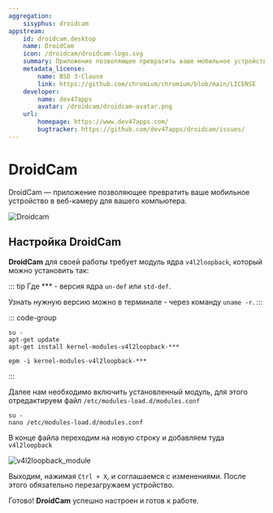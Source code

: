 ```yaml
---
aggregation: 
    sisyphus: droidcam
appstream:
    id: droidcam.desktop
    name: DroidCam
    icon: /droidcam/droidcam-logo.svg
    summary: Приложение позволяющее превратить ваше мобильное устройство в веб-камеру для вашего компьютера.
    metadata_license: 
        name: BSD 3-Clause
        link: https://github.com/chromium/chromium/blob/main/LICENSE
    developer: 
        name: dev47apps
        avatar: /droidcam/droidcam-avatar.png
    url: 
        homepage: https://www.dev47apps.com/
        bugtracker: https://github.com/dev47apps/droidcam/issues/
---
```




# DroidCam

DroidCam — приложение позволяющее превратить ваше мобильное устройство в веб-камеру для вашего компьютера.

![Droidcam](/droidcam/droidcam-1.png)

<!--@include: @apps/_parts/install/content-repo.md-->

## Настройка DroidCam

**DroidCam** для своей работы требует модуль ядра `v4l2loopback`, который можно установить так:

::: tip
Где *** - версия ядра `un-def` или `std-def`.

Узнать нужную версию можно в терминале - через команду `uname -r`.
:::

::: code-group

```shell[apt-get]
su -
apt-get update
apt-get install kernel-modules-v4l2loopback-***
```         
```shell[epm]
epm -i kernel-modules-v4l2loopback-***
```
:::

Далее нам необходимо включить установленный модуль, для этого отредактируем файл `/etc/modules-load.d/modules.conf`

```shell
su -
nano /etc/modules-load.d/modules.conf
```

В конце файла переходим на новую строку и добавляем туда `v4l2loopback`

![v4l2loopback_module](/droidcam/v4l2loopback.gif)

Выходим, нажимая `Ctrl + X`, и соглашаемся с изменениями.
После этого обязательно перезагружаем устройство.

Готово! **DroidCam** успешно настроен и готов к работе.